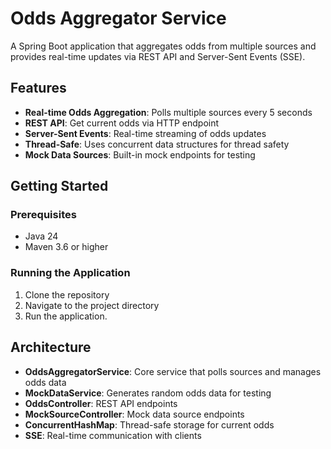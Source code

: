 # Odds Aggregator Service

A Spring Boot application that aggregates odds from multiple sources and provides real-time updates via REST API and Server-Sent Events (SSE).

## Features

- **Real-time Odds Aggregation**: Polls multiple sources every 5 seconds
- **REST API**: Get current odds via HTTP endpoint
- **Server-Sent Events**: Real-time streaming of odds updates
- **Thread-Safe**: Uses concurrent data structures for thread safety
- **Mock Data Sources**: Built-in mock endpoints for testing

## Getting Started

### Prerequisites

- Java 24
- Maven 3.6 or higher

### Running the Application

1. Clone the repository
2. Navigate to the project directory
3. Run the application.

## Architecture

- **OddsAggregatorService**: Core service that polls sources and manages odds data
- **MockDataService**: Generates random odds data for testing
- **OddsController**: REST API endpoints
- **MockSourceController**: Mock data source endpoints
- **ConcurrentHashMap**: Thread-safe storage for current odds
- **SSE**: Real-time communication with clients